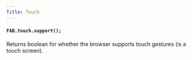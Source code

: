```yaml
---
Title: Touch
---
```


#### `FAB.touch.support();`

Returns boolean for whether the browser supports touch gestures (is a touch screen).
